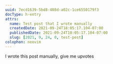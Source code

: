 ```yaml
---
uuid: 7ecd1639-5bd8-408d-a02c-1ce6550179f3
docType: h-entry
attrs:
  name: Test post that I wrote manually
  createdDate: 2021-09-24T18:05:17.104-07:00
  publishedDate: 2021-09-24T18:05:17.104-07:00
  slug: [2021, 9, 24, 0, test-post]
colophon: neovim
---
```


I wrote this post manually, give me upvotes
